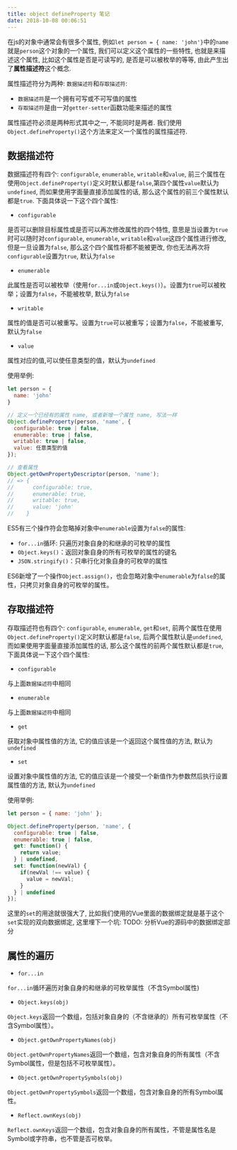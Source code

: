 ```yaml
---
title: object defineProperty 笔记
date: 2018-10-08 00:06:51
---
```


在js的对象中通常会有很多个属性, 例如`let person = { name: 'john'}`中的`name`就是`person`这个对象的一个属性, 我们可以定义这个属性的一些特性, 也就是来描述这个属性, 比如这个属性是否是可读写的, 是否是可以被枚举的等等, 由此产生出了**属性描述符**这个概念.
<!-- more -->
属性描述符分为两种: `数据描述符`和`存取描述符`:

- `数据描述符`是一个拥有可写或不可写值的属性
- `存取描述符`是由一对`getter-setter`函数功能来描述的属性

属性描述符必须是两种形式其中之一, 不能同时是两者. 我们使用`Object.defineProperty()`这个方法来定义一个属性的属性描述符.

## 数据描述符

数据描述符有四个: `configurable`, `enumerable`, `writable`和`value`, 前三个属性在使用`Object.defineProperty()`定义时默认都是`false`,第四个属性`value`默认为`undefined`, 而如果使用字面量直接添加属性的话, 那么这个属性的前三个属性默认都是`true`. 下面具体说一下这个四个属性:

- `configurable`

是否可以删除目标属性或是否可以再次修改属性的四个特性, 意思是当设置为`true`时可以随时对`configurable`, `enumerable`, `writable`和`value`这四个属性进行修改, 但是一旦设置为`false`, 那么这个四个属性将都不能被更改, 你也无法再次将`configurable`设置为`true`, 默认为`false`

- `enumerable`

此属性是否可以被枚举（使用`for...in`或`Object.keys()`）。设置为`true`可以被枚举；设置为`false`，不能被枚举, 默认为`false`

- `writable`

属性的值是否可以被重写。设置为`true`可以被重写；设置为`false`，不能被重写, 默认为`false`

- `value`

属性对应的值,可以使任意类型的值，默认为`undefined`

使用举例:

```js
let person = {
  name: 'john'
}

// 定义一个已经有的属性 name, 或者新增一个属性 name, 写法一样
Object.defineProperty(person, 'name', {
  configurable: true | false,
  enumerable: true | false,
  writable: true | false,
  value: 任意类型的值
});

// 查看属性
Object.getOwnPropertyDescriptor(person, 'name');
// => {
//      configurable: true,
//      enumerable: true,
//      writable: true,
//      value: 'john'
//    }
```

ES5有三个操作符会忽略掉对象中`enumerable`设置为`false`的属性:

- `for...in`循环: 只遍历对象自身的和继承的可枚举的属性
- `Object.keys()`：返回对象自身的所有可枚举的属性的键名
- `JSON.stringify()`：只串行化对象自身的可枚举的属性

ES6新增了一个操作`Object.assign()`，也会忽略对象中`enumerable`为`false`的属性，只拷贝对象自身的可枚举的属性。

## 存取描述符

存取描述符也有四个: `configurable`, `enumerable`, `get`和`set`, 前两个属性在使用`Object.defineProperty()`定义时默认都是`false`, 后两个属性默认是`undefined`, 而如果使用字面量直接添加属性的话, 那么这个属性的前两个属性默认都是`true`, 下面具体说一下这个四个属性:

- `configurable`

与上面`数据描述符`中相同

- `enumerable`

与上面`数据描述符`中相同

- `get`

获取对象中属性值的方法, 它的值应该是一个返回这个属性值的方法, 默认为`undefined`

- `set`

设置对象中属性值的方法, 它的值应该是一个接受一个新值作为参数然后执行设置属性值的方法, 默认为`undefined`

使用举例:

```js
let person = { name: 'john' };

Object.defineProperty(person, 'name', {
  configurable: true | false,
  enumerable: true | false,
  get: function() {
    return value;
  } | undefined,
  set: function(newVal) {
    if(newVal !== value) {
      value = newVal;
    }
  } | undefined
});
```

这里的`set`的用途就很强大了, 比如我们使用的Vue里面的数据绑定就是基于这个`set`实现的双向数据绑定, 这里埋下一个坑:
TODO: 分析Vue的源码中的数据绑定部分

## 属性的遍历

- `for...in`

`for...in`循环遍历对象自身的和继承的可枚举属性（不含Symbol属性)

- `Object.keys(obj)`

`Object.keys`返回一个数组，包括对象自身的（不含继承的）所有可枚举属性（不含Symbol属性）。

- `Object.getOwnPropertyNames(obj)`

`Object.getOwnPropertyNames`返回一个数组，包含对象自身的所有属性（不含Symbol属性，但是包括不可枚举属性）。

- `Object.getOwnPropertySymbols(obj)`

`Object.getOwnPropertySymbols`返回一个数组，包含对象自身的所有Symbol属性。

- `Reflect.ownKeys(obj)`

`Reflect.ownKeys`返回一个数组，包含对象自身的所有属性，不管是属性名是Symbol或字符串，也不管是否可枚举。
